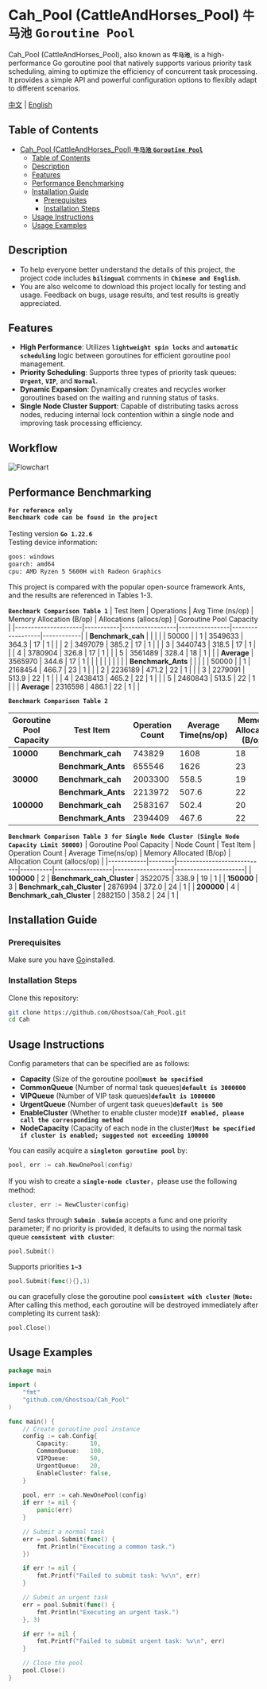 # Cah_Pool (CattleAndHorses_Pool) **`牛马池`** **`Goroutine Pool`**

Cah_Pool (CattleAndHorses_Pool), also known as **`牛马池`**, is a high-performance Go goroutine pool that natively supports various priority task scheduling, aiming to optimize the efficiency of concurrent task processing. It provides a simple API and powerful configuration options to flexibly adapt to different scenarios.

[中文](README.md) | [English](README(EN).md)


## Table of Contents

- [Cah_Pool (CattleAndHorses_Pool) **`牛马池`** **`Goroutine Pool`**](#cah-cattleandhorses-cowhorse-goroutine-pool)
  - [Table of Contents](#table-of-contents)
  - [Description](#description)
  - [Features](#features)
  - [Performance Benchmarking](#performance-benchmarking)
  - [Installation Guide](#installation-guide)
    - [Prerequisites](#prerequisites)
    - [Installation Steps](#installation-steps)
  - [Usage Instructions](#usage-instructions)
  - [Usage Examples](#usage-examples)

## Description

- To help everyone better understand the details of this project, the project code includes **`bilingual`** comments in **`Chinese and English`**.<br>
- You are also welcome to download this project locally for testing and usage. Feedback on bugs, usage results, and test results is greatly appreciated.<br>

## Features

- **High Performance**: Utilizes **`lightweight spin locks`** and **`automatic scheduling`** logic between goroutines for efficient goroutine pool management.
- **Priority Scheduling**: Supports three types of priority task queues: **`Urgent`**, **`VIP`**, and **`Normal`**.
- **Dynamic Expansion**: Dynamically creates and recycles worker goroutines based on the waiting and running status of tasks.
- **Single Node Cluster Support**: Capable of distributing tasks across nodes, reducing internal lock contention within a single node and improving task processing efficiency.

## Workflow
![Flowchart](flowchart(en).png)


## Performance Benchmarking
**`For reference only`** <br>
**`Benchmark code can be found in the project`** <br><br>
Testing version **`Go 1.22.6`** <br>
Testing device information:

```bash
goos: windows
goarch: amd64
cpu: AMD Ryzen 5 5600H with Radeon Graphics    
``` 
This project is compared with the popular open-source framework Ants, and the results are referenced in Tables 1-3.


 **`Benchmark Comparison Table 1`** 
| Test Item                | Operations    | Avg Time (ns/op) | Memory Allocation (B/op) | Allocations (allocs/op) | Goroutine Pool Capacity |
|---------------------|-----------|-----------------|----------------|------------------|------------|
| **Benchmark_cah**   |           |                 |                |                  | 50000      |
|          1          | 3549633   | 364.3           | 17             | 1                |            |
|          2          | 3497079   | 385.2           | 17             | 1                |            |
|          3          | 3440743   | 318.5           | 17             | 1                |            |
|          4          | 3780904   | 326.8           | 17             | 1                |            |
|          5          | 3561489   | 328.4           | 18             | 1                |            |
| **Average**            | 3565970   | 344.6           | 17             | 1                |            |
|                     |           |                 |                |                  |            |
| **Benchmark_Ants**  |           |                 |                |                  | 50000      |
|          1          | 2168454   | 466.7           | 23             | 1                |            |
|          2          | 2236189   | 471.2           | 22             | 1                |            |
|          3          | 2279091   | 513.9           | 22             | 1                |            |
|          4          | 2438413   | 465.2           | 22             | 1                |            |
|          5          | 2460843   | 513.5           | 22             | 1                |            |
| **Average**            | 2316598   | 486.1           | 22             | 1                |            |


 **`Benchmark Comparison Table 2`** 

| Goroutine Pool Capacity| Test Item             | Operation Count | Average Time(ns/op) | Memory Allocated (B/op) | Allocation Count (allocs/op) |
|------------|---------------------|----------|------------------|-----------------|----------------------|
| **10000**  | **Benchmark_cah**   | 743829   | 1608             | 18              | 1                    |
|            | **Benchmark_Ants**  | 655546   | 1626             | 23              | 1                    |
| **30000**  | **Benchmark_cah**   | 2003300  | 558.5            | 19              | 1                    |
|            | **Benchmark_Ants**  | 2213972  | 507.6            | 22              | 1                    |
| **100000** | **Benchmark_cah**   | 2583167  | 502.4            | 20              | 1                    |
|            | **Benchmark_Ants**  | 2394409  | 467.6            | 22              | 1                    |

 **`Benchmark Comparison Table 3 for Single Node Cluster (Single Node Capacity Limit 50000)`** 
| Goroutine Pool Capacity | Node Count | Test Item         | Operation Count | Average Time(ns/op) | Memory Allocated (B/op) | Allocation Count (allocs/op) |
|------------|--------|----------------------------|----------|------------------|------------------|----------------------|
| **100000** | 2      | **Benchmark_cah_Cluster**  | 3522075  | 338.9            | 19               | 1                    |
| **150000** | 3      | **Benchmark_cah_Cluster**  | 2876994  | 372.0            | 24               | 1                    |
| **200000** | 4      | **Benchmark_cah_Cluster**  | 2882150  | 358.2            | 24               | 1                    |



## Installation Guide

### Prerequisites

Make sure you have [Go](https://golang.org/dl/)installed.

### Installation Steps

Clone this repository:
```bash
git clone https://github.com/Ghostsoa/Cah_Pool.git
cd Cah
```


## Usage Instructions

Config parameters that can be specified are as follows:
- **Capacity** (Size of the goroutine pool)**`must be specified`**
- **CommonQueue** (Number of normal task queues)**`default is 3000000`**
- **VIPQueue** (Number of VIP task queues)**`default is 1000000`**
- **UrgentQueue** (Number of urgent task queues)**`default is 500`**
- **EnableCluster** (Whether to enable cluster mode)**`If enabled, please call the corresponding method`**
- **NodeCapacity** (Capacity of each node in the cluster)**`Must be specified if cluster is enabled; suggested not exceeding 100000`**

You can easily acquire a  **`singleton goroutine pool`** by:
```go
pool, err := cah.NewOnePool(config)
```
If you wish to create a **`single-node cluster`**，please use the following method:
```go
cluster, err := NewCluster(config)
```
Send tasks through  **`Submin`** . **`Submin`** accepts a func and one priority parameter; if no priority is provided, it defaults to using the normal task queue **`consistent with cluster`**:
```go
pool.Submit()
```
Supports priorities  **`1~3`** 
```go
pool.Submit(func(){},1)
```

ou can gracefully close the goroutine pool  **`consistent with cluster`** (**`Note:`** After calling this method, each goroutine will be destroyed immediately after completing its current task):

```go
pool.Close()
```

## Usage Examples

```go
package main

import (
    "fmt"
    "github.com/Ghostsoa/Cah_Pool"
)

func main() {
    // Create goroutine pool instance
    config := cah.Config{
        Capacity:      10,
        CommonQueue:   100,
        VIPQueue:      50,
        UrgentQueue:   20,
        EnableCluster: false,
    }
    
    pool, err := cah.NewOnePool(config)
    if err != nil {
        panic(err)
    }

    // Submit a normal task
    err = pool.Submit(func() {
        fmt.Println("Executing a common task.")
    })

    if err != nil {
        fmt.Printf("Failed to submit task: %v\n", err)
    }

    // Submit an urgent task
    err = pool.Submit(func() {
        fmt.Println("Executing an urgent task.")
    }, 3)

    if err != nil {
        fmt.Printf("Failed to submit urgent task: %v\n", err)
    }

    // Close the pool
    pool.Close()
}
```


